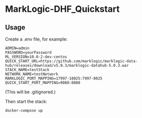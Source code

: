 # MarkLogic-DHF_Quickstart

## Usage

Create a .env file, for example:

```
ADMIN=admin
PASSWORD=yourPassword
ML_VERSION=10.0-2-dev-centos
QUICK_START_URL=https://github.com/marklogic/marklogic-data-hub/releases/download/v5.0.3/marklogic-datahub-5.0.3.war
STACK_NAME=testStack
NETWORK_NAME=testNetwork
MARKLOGIC_PORT_MAPPING=17997-18025:7997-8025
QUICK_START_PORT_MAPPING=9080:8080
```

(This will be .gitignored.)

Then start the stack:

``docker-compose up``



